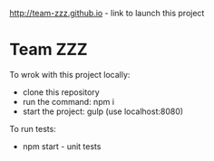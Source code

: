 http://team-zzz.github.io - link to launch this project

# Team ZZZ

To wrok with this project locally:
* clone this repository
* run the command: npm i
* start the project: gulp  (use localhost:8080)

To run tests:
* npm start      - unit tests
